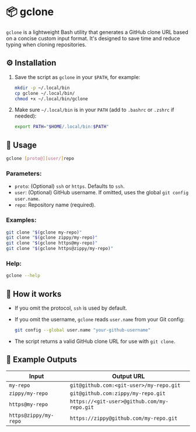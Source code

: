 # 📦 gclone

`gclone` is a lightweight Bash utility that generates a GitHub clone URL based on a concise custom input format. It's designed to save time and reduce typing when cloning repositories.

## ⚙️ Installation

1. Save the script as `gclone` in your `$PATH`, for example:

    ```bash
    mkdir -p ~/.local/bin
    cp gclone ~/.local/bin/
    chmod +x ~/.local/bin/gclone
    ```

2. Make sure `~/.local/bin` is in your `PATH` (add to `.bashrc` or `.zshrc` if needed):

    ```bash
    export PATH="$HOME/.local/bin:$PATH"
    ```

## 🚀 Usage

```bash
gclone [proto@][user/]repo
```

### Parameters:
- `proto`: (Optional) `ssh` or `https`. Defaults to `ssh`.
- `user`: (Optional) GitHub username. If omitted, uses the global `git config user.name`.
- `repo`: Repository name (required).

### Examples:

```bash
git clone "$(gclone my-repo)"
git clone "$(gclone zippy/my-repo)"
git clone "$(gclone https@my-repo)"
git clone "$(gclone https@zippy/my-repo)"

```

### Help:

```bash
gclone --help
```

## 📘 How it works

- If you omit the protocol, `ssh` is used by default.
- If you omit the username, `gclone` reads `user.name` from your Git config:

    ```bash
    git config --global user.name "your-github-username"
    ```

- The script returns a valid GitHub clone URL for use with `git clone`.

## 🔐 Example Outputs

| Input                  | Output URL                                  |
|-----------------------|---------------------------------------------|
| `my-repo`             | `git@github.com:<git-user>/my-repo.git`     |
| `zippy/my-repo`       | `git@github.com:zippy/my-repo.git`          |
| `https@my-repo`       | `https://<git-user>@github.com/my-repo.git` |
| `https@zippy/my-repo` | `https://zippy@github.com/my-repo.git`      |
```
